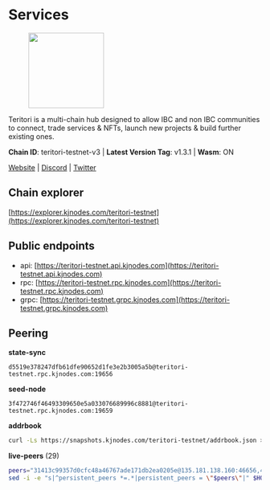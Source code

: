 # Services

<figure><img src="https://raw.githubusercontent.com/kj89/testnet_manuals/main/pingpub/logos/teritori.png" width="150" alt=""><figcaption></figcaption></figure>

Teritori is a multi-chain hub designed to allow IBC and non IBC communities  to connect, trade services & NFTs, launch new projects & build further existing ones.

**Chain ID**: teritori-testnet-v3 | **Latest Version Tag**: v1.3.1 | **Wasm**: ON

[Website](https://teritori.com) | [Discord](https://discord.gg/teritori) | [Twitter](https://twitter.com/TeritoriNetwork)




## Chain explorer
[https://explorer.kjnodes.com/teritori-testnet](https://explorer.kjnodes.com/teritori-testnet)

## Public endpoints

* api: [https://teritori-testnet.api.kjnodes.com](https://teritori-testnet.api.kjnodes.com)
* rpc: [https://teritori-testnet.rpc.kjnodes.com](https://teritori-testnet.rpc.kjnodes.com)
* grpc: [https://teritori-testnet.grpc.kjnodes.com](https://teritori-testnet.grpc.kjnodes.com)

## Peering

**state-sync**

```text
d5519e378247dfb61dfe90652d1fe3e2b3005a5b@teritori-testnet.rpc.kjnodes.com:19656
```

**seed-node**

```text
3f472746f46493309650e5a033076689996c8881@teritori-testnet.rpc.kjnodes.com:19659
```

**addrbook**
```bash
curl -Ls https://snapshots.kjnodes.com/teritori-testnet/addrbook.json > $HOME/.teritorid/config/addrbook.json
```

**live-peers** (29)
```bash
peers="31413c99357d0cfc48a46767ade171db2ea0205e@135.181.138.160:46656,4ebfdac0d496be2407c02202e5ad6f226a11b37a@65.21.134.202:26736,b210513cff3daa334acfc8df733944facc1b061f@144.76.201.43:26856,15dd94f68c450da2c3b7c60b6364e3dce6f0cbf2@185.193.66.68:26641,d5519e378247dfb61dfe90652d1fe3e2b3005a5b@65.109.68.190:19656,303666c503cd27161529692de701f5b2d3a2f043@65.109.23.114:15956,c56b132be41b247c9f8fa1f2addaca57f9946e29@75.119.159.159:44656,b6640a6b6062be34a0b5eedb0524c320f31959ef@65.108.234.26:28656,b9bd31a2a68a09d324a9deaf41144ff6d0dbe260@65.108.192.123:15656,8ef4ef39a887861744717feacc350403387c4c56@65.109.38.54:21096,ec0c58dbfe67a12ea16951134e29a6566ac05add@185.217.125.98:26656,e1b331c1f3cba509960c65d6c6bc9b49532bcbaa@65.109.85.170:27656,c89ecc57dc30addb7e9032684916725c25b2a6c5@162.55.103.44:26656,39a4dbd5a4199187bf4f6b30ac03156b3e3d7b29@65.21.139.170:20026,6a94690aa76f7ffbfa1ee93c50dddfb571f159b6@5.189.130.43:19656,5ae1012f9b0f4672d8152de903d115dd2f1a3ee3@65.21.170.3:27656,bf100c1b6b44a6e96ab5691f3023cec3c27747fd@144.126.142.78:46656,69012ce642095e15f588ddb154327633bb2ecb9c@65.109.39.223:26656,ac94097daec8a32d4ed3f074f26f214cedfbb541@85.173.112.154:26656,07d196ccefcadc548c6cd06cfea425f1544b1495@213.239.217.52:41656,6bc9f80a5123d62c23aadb7b5d68b740a794b0c6@207.180.194.156:36656,3614bc766d73bebf6b73737b6690af60e7f0683e@65.108.206.118:46656,53f69cd52a4b633179b9e762cf8d51f6696a27f6@51.159.141.148:26656,b33ebb4672f929dddde1365c9678a39abfd881fb@54.202.144.51:26656,ec8faa221a99f5c6d8f647cd08f60f2ace0ed1e2@65.109.112.20:11044,a97eb7a4f3d857f1ff82265d2905fc0762a6bfd4@135.125.5.31:54256,66359b449c124c166a50f96038d493fec398dfbe@149.102.153.186:19656,3b539b6cff93fb3631d0a600a56ade3c6ca6bea3@51.79.28.170:26656,e78cee0e46927e483212e0313a35da6cc9151ed5@65.109.28.219:15956"
sed -i -e "s|^persistent_peers *=.*|persistent_peers = \"$peers\"|" $HOME/.teritorid/config/config.toml
```
